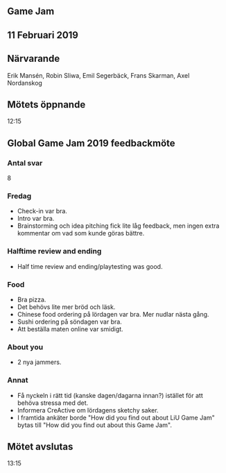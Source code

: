 ## Game Jam
## 11 Februari 2019

## Närvarande
Erik Mansén, Robin Sliwa, Emil Segerbäck, Frans Skarman, Axel Nordanskog

## Mötets öppnande
12:15

## Global Game Jam 2019 feedbackmöte
### Antal svar
8

### Fredag
- Check-in var bra.
- Intro var bra.
- Brainstorming och idea pitching fick lite låg feedback, men ingen extra kommentar om vad som kunde göras bättre.

### Halftime review and ending
- Half time review and ending/playtesting was good.

### Food
- Bra pizza.
- Det behövs lite mer bröd och läsk.
- Chinese food ordering på lördagen var bra. Mer nudlar nästa gång.
- Sushi ordering på söndagen var bra.
- Att beställa maten online var smidigt.

### About you
- 2 nya jammers.

### Annat
- Få nyckeln i rätt tid (kanske dagen/dagarna innan?) istället för att behöva stressa med det.
- Informera CreActive om lördagens sketchy saker.
- I framtida ankäter borde "How did you find out about LiU Game Jam" bytas till "How did you find out about this Game Jam".

## Mötet avslutas
13:15
